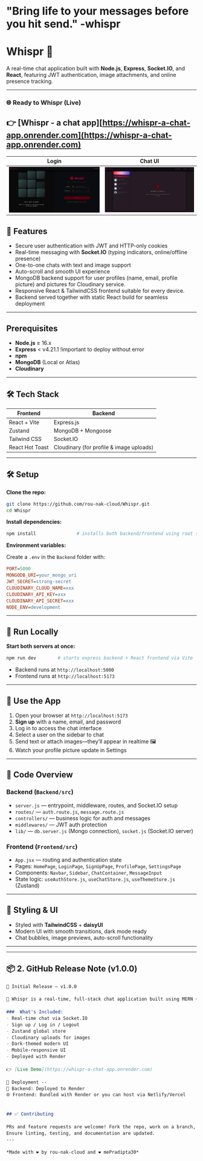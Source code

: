 # "Bring life to your messages before you hit send." -whispr

# Whispr 💬

A real-time chat application built with **Node.js**, **Express**, **Socket.IO**, and **React**, featuring JWT authentication, image attachments, and online presence tracking.

---

### 🌐 Ready to Whispr (Live)
👉 [Whispr - a chat app][https://whispr-a-chat-app.onrender.com](https://whispr-a-chat-app.onrender.com)
---
| Login | Chat UI |
|-------|---------|
| ![Login Screenshot](./screenshots/whisprHome.png) | ![Chat Screenshot](./screenshots/whisprChat.png) |

## 🚀 Features

* Secure user authentication with JWT and HTTP-only cookies
* Real-time messaging with **Socket.IO** (typing indicators, online/offline presence)
* One-to-one chats with text and image support
* Auto-scroll and smooth UI experience
* MongoDB backend support for user profiles (name, email, profile picture) and pictures for Cloudinary service.
* Responsive React & TailwindCSS frontend suitable for every device.
* Backend served together with static React build for seamless deployment

---

## Prerequisites

* **Node.js** ≥ 16.x
* **Express** < v4.21.1 !important to deploy without error
* **npm** 
* **MongoDB** (Local or Atlas)
* **Cloudinary**

---
## 🛠️ Tech Stack

| Frontend | Backend |
|----------|---------|
| React + Vite | Express.js |
| Zustand | MongoDB + Mongoose |
| Tailwind CSS | Socket.IO |
| React Hot Toast | Cloudinary (for profile & image uploads) |

---

## 🛠️ Setup

**Clone the repo:**

```bash
git clone https://github.com/rou-nak-cloud/Whispr.git
cd Whispr
```

**Install dependencies:**

```bash
npm install               # installs both backend/frontend using root scripts
```

**Environment variables:**

Create a `.env` in the `Backend` folder with:

```ini
PORT=5000
MONGODB_URI=your_mongo_uri
JWT_SECRET=strong-secret
CLOUDINARY_CLOUD_NAME=xxx
CLOUDINARY_API_KEY=xxx
CLOUDINARY_API_SECRET=xxx
NODE_ENV=development
```

---

## 🔁 Run Locally

**Start both servers at once:**

```bash
npm run dev        # starts express backend + React frontend via Vite
```

* Backend runs at `http://localhost:5000`
* Frontend runs at `http://localhost:5173`

---

## 🧪 Use the App

1. Open your browser at `http://localhost:5173`
2. **Sign up** with a name, email, and password
3. Log in to access the chat interface
4. Select a user on the sidebar to chat
5. Send text or attach images—they’ll appear in realtime 🖼️
6. Watch your profile picture update in Settings

---

## 🧹 Code Overview

### Backend (`Backend/src`)

* `server.js` — entrypoint, middleware, routes, and Socket.IO setup
* `routes/` — `auth.route.js`, `message.route.js`
* `controllers/` — business logic for auth and messages
* `middlewares/` — JWT auth protection
* `lib/` — `db.server.js` (Mongo connection), `socket.js` (Socket.IO server)

### Frontend (`Frontend/src`)

* `App.jsx` — routing and authentication state
* Pages: `HomePage`, `LoginPage`, `SignUpPage`, `ProfilePage`, `SettingsPage`
* Components: `Navbar`, `Sidebar`, `ChatContainer`, `MessageInput`
* State logic: `useAuthStore.js`, `useChatStore.js`, `useThemeStore.js` (Zustand)

---

## 🎨 Styling & UI

* Styled with **TailwindCSS** + **daisyUI**
* Modern UI with smooth transitions, dark mode ready
* Chat bubbles, image previews, auto-scroll functionality

---
---

## 📦 2. GitHub Release Note (v1.0.0)

```md
🎉 Initial Release – v1.0.0

🚀 Whispr is a real-time, full-stack chat application built using MERN + Socket.IO.

###  What's Included:
- Real-time chat via Socket.IO
- Sign up / Log in / Logout
- Zustand global store
- Cloudinary uploads for images
- Dark-themed modern UI
- Mobile-responsive UI
- Deployed with Render

👉 [Live Demo](https://whispr-a-chat-app.onrender.com)

🚀 Deployment --
🔧 Backend: Deployed to Render
🌐 Frontend: Bundled with Render or you can host via Netlify/Vercel


## ✅ Contributing

PRs and feature requests are welcome! Fork the repo, work on a branch, and open a PR.
Ensure linting, testing, and documentation are updated.
---

*Made with ❤️ by rou-nak-cloud and ❤️ mePradipta30*

